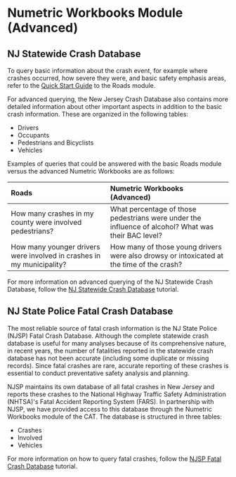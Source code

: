 # Numetric Workbooks Module \(Advanced\)

## NJ Statewide Crash Database

To query basic information about the crash event, for example where crashes occurred, how severe they were, and basic safety emphasis areas, refer to the [Quick Start Guide](/chapter1.md) to the Roads module.

For advanced querying, the New Jersey Crash Database also contains more detailed information about other important aspects in addition to the basic crash information. These are organized in the following tables:

* Drivers
* Occupants
* Pedestrians and Bicyclists
* Vehicles

Examples of queries that could be answered with the basic Roads module versus the advanced Numetric Workbooks are as follows:

| Roads | Numetric Workbooks \(Advanced\) |
| :--- | :--- |
| How many crashes in my county were involved pedestrians? | What percentage of those pedestrians were under the influence of alcohol? What was their BAC level? |
| How many younger drivers were involved in crashes in my municipality? | How many of those young drivers were also drowsy or intoxicated at the time of the crash? |

For more information on advanced querying of the NJ Statewide Crash Database, follow the [NJ Statewide Crash Database](/numetric-workbooks/new-jersey-advanced-crash-tables.md) tutorial.

## NJ State Police Fatal Crash Database

The most reliable source of fatal crash information is the NJ State Police \(NJSP\) Fatal Crash Database. Although the complete statewide crash database is useful for many analyses because of its comprehensive nature, in recent years, the number of fatalities reported in the statewide crash database has not been accurate \(including some duplicate or missing records\). Since fatal crashes are rare, accurate reporting of these crashes is essential to conduct preventative safety analysis and planning.

NJSP maintains its own database of all fatal crashes in New Jersey and reports these crashes to the National Highway Traffic Safety Administration \(NHTSA\)'s Fatal Accident Reporting System \(FARS\). In partnership with NJSP, we have provided access to this database through the Numetric Workbooks module of the CAT. The database is structured in three tables:

* Crashes
* Involved
* Vehicles

For more information on how to query fatal crashes, follow the [NJSP Fatal Crash Database](/numetric-workbooks/njsp-fatal-database.md) tutorial.

#### 

#### 



